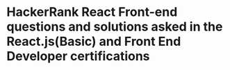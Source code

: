 # HackerRank React Front-end questions and solutions asked in the React.js(Basic) and Front End Developer certifications
